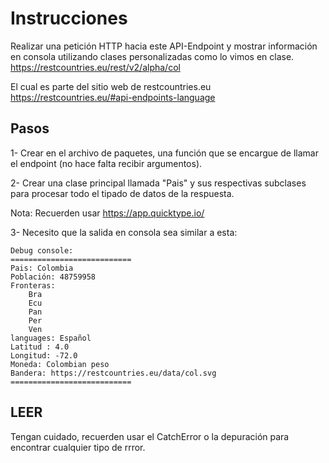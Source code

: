 
# Instrucciones

Realizar una petición HTTP hacia este API-Endpoint y mostrar información en consola utilizando clases personalizadas
como lo vimos en clase.
https://restcountries.eu/rest/v2/alpha/col

El cual es parte del sitio web de restcountries.eu
https://restcountries.eu/#api-endpoints-language


## Pasos

1- Crear en el archivo de paquetes, una función que se encargue de llamar el endpoint (no hace falta recibir argumentos).

2- Crear una clase principal llamada "Pais" y sus respectivas subclases para procesar todo el tipado de datos de la respuesta.

Nota: Recuerden usar
https://app.quicktype.io/

3- Necesito que la salida en consola sea similar a esta:

```
Debug console:
===========================
Pais: Colombia
Población: 48759958
Fronteras:
    Bra
    Ecu
    Pan
    Per
    Ven
languages: Español
Latitud : 4.0
Longitud: -72.0
Moneda: Colombian peso
Bandera: https://restcountries.eu/data/col.svg
===========================
```


## LEER

Tengan cuidado, recuerden usar el CatchError o la depuración para encontrar cualquier tipo de rrror.
